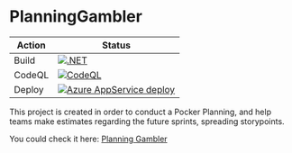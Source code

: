 # PlanningGambler
Action | Status
------ | ------
Build  | [![.NET](https://github.com/CeSiumUA/PlanningGambler/actions/workflows/dotnet.yml/badge.svg)](https://github.com/CeSiumUA/PlanningGambler/actions/workflows/dotnet.yml)
CodeQL | [![CodeQL](https://github.com/CeSiumUA/PlanningGambler/actions/workflows/codeql-analysis.yml/badge.svg)](https://github.com/CeSiumUA/PlanningGambler/actions/workflows/codeql-analysis.yml)
Deploy | [![Azure AppService deploy](https://github.com/CeSiumUA/PlanningGambler/actions/workflows/planning-gambler.yml/badge.svg)](https://github.com/CeSiumUA/PlanningGambler/actions/workflows/planning-gambler.yml)

This project is created in order to conduct a Pocker Planning, and help teams make estimates regarding the future sprints, spreading storypoints.

You could check it here: [Planning Gambler](https://planning-gambler.azurewebsites.net)